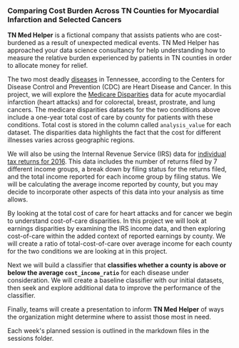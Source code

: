 ### Comparing Cost Burden Across TN Counties for Myocardial Infarction and Selected Cancers

**TN Med Helper** is a fictional company that assists patients who are cost-burdened as a result of unexpected medical events. TN Med Helper has approached your data science consultancy for help understanding how to measure the relative burden experienced by patients in TN counties in order to allocate money for relief.

The two most deadly [diseases](https://www.cdc.gov/nchs/pressroom/states/tennessee/tennessee.htm) in Tennessee, according to the Centers for Disease Control and Prevention (CDC) are Heart Disease and Cancer. In this project, we will explore the [Medicare Disparities](https://data.cms.gov/mapping-medicare-disparities) data for acute myocardial infarction (heart attacks) and for colorectal, breast, prostrate, and lung cancers. The medicare disparities datasets for the two conditions above include a one-year total cost of care by county for patients with these conditions. Total cost is stored in the column called `analysis_value` for each dataset. The disparities data highlights the fact that the cost for different illnesses varies across geographic regions.

We will also be using the Internal Revenue Service (IRS) data for [individual tax returns for 2016](https://www.irs.gov/statistics/soi-tax-stats-individual-income-tax-return-form-1040-statistics). This data includes the number of returns filed by 7 different income groups, a break down by filing status for the returns filed, and the total income reported for each income group by filing status. We will be calculating the average income reported by county, but you may decide to incorporate other aspects of this data into your analysis as time allows.  

By looking at the total cost of care for heart attacks and for cancer we begin to understand cost-of-care disparities. In this project we will look at earnings disparities by examining the IRS income data, and then exploring cost-of-care within the added context of reported earnings by county. We will create a ratio of total-cost-of-care over average income for each county for the two conditions we are looking at in this project.

Next we will build a classifier that **classifies whether a county is above or below the average `cost_income_ratio`** for each disease under consideration. We will create a baseline classifier with our initial datasets, then seek and explore additional data to improve the performance of the classifier.  

Finally, teams will create a presentation to inform **TN Med Helper** of ways the organization might determine where to assist those most in need.

Each week's planned session is outlined in the markdown files in the sessions folder.

